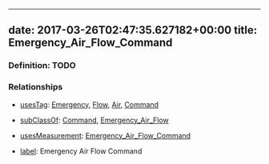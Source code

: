 
---
date: 2017-03-26T02:47:35.627182+00:00
title: Emergency_Air_Flow_Command
---
### Definition: TODO

### Relationships

* [usesTag](https://brickschema.org/schema/1.0/BrickFrame#usesTag): [Emergency](https://brickschema.org/schema/1.0/BrickTag#Emergency), [Flow](https://brickschema.org/schema/1.0/BrickTag#Flow), [Air](https://brickschema.org/schema/1.0/BrickTag#Air), [Command](https://brickschema.org/schema/1.0/BrickTag#Command)

* [subClassOf](http://www.w3.org/2000/01/rdf-schema#subClassOf): [Command](https://brickschema.org/schema/1.0/Brick#Command), [Emergency_Air_Flow](https://brickschema.org/schema/1.0/Brick#Emergency_Air_Flow)

* [usesMeasurement](https://brickschema.org/schema/1.0/BrickFrame#usesMeasurement): [Emergency_Air_Flow_Command](https://brickschema.org/schema/1.0/Brick#Emergency_Air_Flow_Command)

* [label](http://www.w3.org/2000/01/rdf-schema#label): Emergency Air Flow Command
